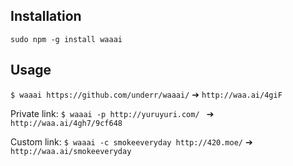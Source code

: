 ## Installation

`sudo npm -g install waaai`

## Usage

`$ waaai https://github.com/underr/waaai/`  ➔  `http://waa.ai/4giF`

Private link: `$ waaai -p http://yuruyuri.com/ ` ➔   `http://waa.ai/4gh7/9cf648`

Custom link: `$ waaai -c smokeeveryday http://420.moe/` ➔  `http://waa.ai/smokeeveryday`

